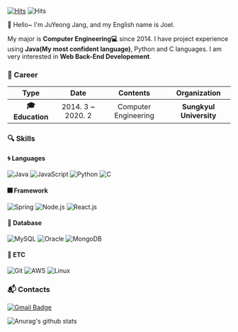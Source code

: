 [![Hits](https://hits.seeyoufarm.com/api/count/incr/badge.svg?url=https%3A%2F%2Fgithub.com%2FDev-Jang&count_bg=%2379C83D&title_bg=%23555555&icon=&icon_color=%23E7E7E7&title=hits&edge_flat=false)](https://hits.seeyoufarm.com)
![Hits](https://img.shields.io/github/followers/Dev-Jang?label=Follow)

:wave: Hello~ I'm JuYeong Jang, and my English name is Joel.

 My major is **Computer Engineering:computer:** since 2014. I have project experience using **Java(My most confident language)**, Python and C languages. I am very interested in **Web Back-End Developement**.
 

### :purple_heart: Career

| **Type** | **Date** | **Contents** | **Organization** |
|:--------:|:--------:|:--------:|:--------:|
| **:mortar_board: Education** | 2014. 3 ~ 2020. 2 | Computer Engineering | **Sungkyul University** |


### :mag: Skills
#### :cyclone: Languages
![Java](https://img.shields.io/badge/Java-★★★★☆-orange)
![JavaScript](https://img.shields.io/badge/JavaScript-★★★☆☆-orange)
![Python](https://img.shields.io/badge/Python-★★★☆☆-orange)
![C](https://img.shields.io/badge/C-★★☆☆☆-orange)

#### :fireworks: Framework
![Spring](https://img.shields.io/badge/Spring-★★★★☆-green)
![Node.js](https://img.shields.io/badge/Node.js-★★★☆☆-green)
![React.js](https://img.shields.io/badge/React.js-★★☆☆☆-green)

#### :floppy_disk: Database
![MySQL](https://img.shields.io/badge/MySQL-★★★★☆-blue)
![Oracle](https://img.shields.io/badge/Oracle-★★★★☆-blue)
![MongoDB](https://img.shields.io/badge/MongoDB-★★★☆☆-blue)

#### :pushpin: ETC
![Git](https://img.shields.io/badge/Git-★★☆☆☆-purple)
![AWS](https://img.shields.io/badge/AWS-★★★★☆-purple)
![Linux](https://img.shields.io/badge/Linux-★★★★☆-purple)


### :mailbox_with_mail: Contacts
[![Gmail Badge](https://img.shields.io/badge/Gmail-d14836?style=flat-square&logo=Gmail&logoColor=white&link=mailto:cheonggeum@gmail.com)](mailto:cheonggeum@gmail.com)


![Anurag's github stats](https://github-readme-stats.vercel.app/api?username=Dev-Jang&show_icons=true&theme=radical)
